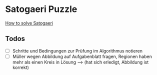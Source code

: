 # Satogaeri Puzzle

[How to solve Satogaeri](http://www.nikoli.com/en/puzzles/satogaeri/rule.html)

## Todos
* [ ] Schritte und Bedingungen zur Prüfung im Algorithmus notieren
* [ ] Müller wegen Abbildung auf Aufgabenblatt fragen, Regionen haben mehr als einen Kreis in Lösung
 --&gt; (hat sich erledigt, Abbildung ist korrekt)
